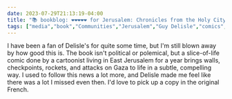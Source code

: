 ---date: 2023-07-29T21:13:19-04:00title: "📚 bookblog: ❤️❤️❤️❤️❤️ for Jerusalem: Chronicles from the Holy City, by Guy Delisle"tags: ["media","book","Communities","Jerusalem","Guy Delisle","comics","Israel","Palestine","Gaza","West Bank"]---I have been a fan of Delisle's for quite some time, but I'm still blown away by how good this is. The book isn't political or polemical, but a slice-of-life comic done by a cartoonist living in East Jerusalem for a year brings walls, checkpoints, rockets, and attacks on Gaza to life in a subtle, compelling way. I used to follow this news a lot more, and Delisle made me feel like there was a lot I missed even then. I'd love to pick up a copy in the original French.